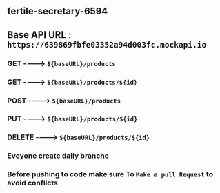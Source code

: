 ## fertile-secretary-6594

## Base API URL : ```https://639869fbfe03352a94d003fc.mockapi.io```
### GET ---->  `${baseURL}/products`
### GET ---->  `${baseURL}/products/${id}`
### POST ---->  `${baseURL}/products`
### PUT ---->  `${baseURL}/products/${id}`
### DELETE ---->  `${baseURL}/products/${id}`

### Eveyone create daily branche
### Before pushing to code make sure To ```Make a pull Request``` to avoid conflicts
